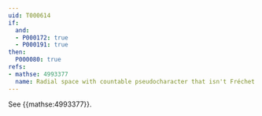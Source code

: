 ```yaml
---
uid: T000614
if:
  and:
  - P000172: true
  - P000191: true
then:
  P000080: true
refs:
- mathse: 4993377
  name: Radial space with countable pseudocharacter that isn't Fréchet Urysohn
---
```


See {{mathse:4993377}}.
